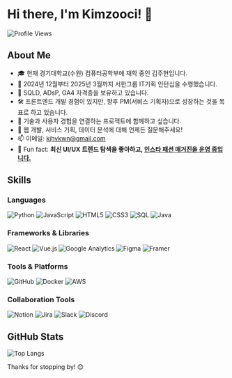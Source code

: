 # Hi there, I'm Kimzooci! 👋

![Profile Views](https://komarev.com/ghpvc/?username=Kimzooci)

## About Me

- 🎓 현재 경기대학교(수원) 컴퓨터공학부에 재학 중인 김주현입니다.  
- 💼 2024년 12월부터 2025년 3월까지 서한그룹 IT기획 인턴십을 수행했습니다.  
- 📜 SQLD, ADsP, GA4 자격증을 보유하고 있습니다.  
- 🛠️ 프론트엔드 개발 경험이 있지만, 향후 PM(서비스 기획자)으로 성장하는 것을 목표로 하고 있습니다.  
- 🤝 기술과 사용자 경험을 연결하는 프로젝트에 함께하고 싶습니다.  
- 💬 웹 개발, 서비스 기획, 데이터 분석에 대해 언제든 질문해주세요!  
- 📫 이메일: kjhvkwn@gmail.com  
- 🚀 Fun fact: **최신 UI/UX 트렌드 탐색을 좋아하고, [인스타 패션 매거진을 운영 중입니다.](https://www.instagram.com/pf_magaz/)**  


## Skills

### Languages
![Python](https://img.shields.io/badge/Python-3776AB?style=for-the-badge&logo=python&logoColor=white)
![JavaScript](https://img.shields.io/badge/JavaScript-F7DF1E?style=for-the-badge&logo=javascript&logoColor=black)
![HTML5](https://img.shields.io/badge/HTML5-E34F26?style=for-the-badge&logo=html5&logoColor=white)
![CSS3](https://img.shields.io/badge/CSS3-1572B6?style=for-the-badge&logo=css3&logoColor=white)
![SQL](https://img.shields.io/badge/SQL-4479A1?style=for-the-badge&logo=postgresql&logoColor=white)
![Java](https://img.shields.io/badge/Java-007396?style=for-the-badge&logo=java&logoColor=white)


### Frameworks & Libraries
![React](https://img.shields.io/badge/React-61DAFB?style=for-the-badge&logo=react&logoColor=black)
![Vue.js](https://img.shields.io/badge/Vue.js-4FC08D?style=for-the-badge&logo=vue.js&logoColor=white)
![Google Analytics](https://img.shields.io/badge/GA4-E37400?style=for-the-badge&logo=google-analytics&logoColor=white)
![Figma](https://img.shields.io/badge/Figma-F24E1E?style=for-the-badge&logo=figma&logoColor=white)
![Framer](https://img.shields.io/badge/Framer-0055FF?style=for-the-badge&logo=framer&logoColor=white)

### Tools & Platforms
![GitHub](https://img.shields.io/badge/GitHub-181717?style=for-the-badge&logo=github&logoColor=white)
![Docker](https://img.shields.io/badge/Docker-2496ED?style=for-the-badge&logo=docker&logoColor=white)
![AWS](https://img.shields.io/badge/AWS-232F3E?style=for-the-badge&logo=amazon-aws&logoColor=white)

### Collaboration Tools
![Notion](https://img.shields.io/badge/Notion-000000?style=for-the-badge&logo=notion&logoColor=white)
![Jira](https://img.shields.io/badge/Jira-0052CC?style=for-the-badge&logo=jira&logoColor=white)
![Slack](https://img.shields.io/badge/Slack-4A154B?style=for-the-badge&logo=slack&logoColor=white)
![Discord](https://img.shields.io/badge/Discord-5865F2?style=for-the-badge&logo=discord&logoColor=white)

## GitHub Stats

![Top Langs](https://github-readme-stats.vercel.app/api/top-langs/?username=Kimzooci&layout=compact&theme=radical)



Thanks for stopping by! 😊
```` ▋
